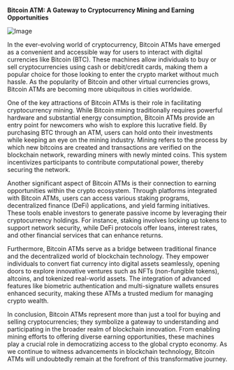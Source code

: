 **Bitcoin ATM: A Gateway to Cryptocurrency Mining and Earning Opportunities**

![Image](https://github.com/user-attachments/assets/b8266eee-691e-4ee1-99ef-bfa10d234fd4)

In the ever-evolving world of cryptocurrency, Bitcoin ATMs have emerged as a convenient and accessible way for users to interact with digital currencies like Bitcoin (BTC). These machines allow individuals to buy or sell cryptocurrencies using cash or debit/credit cards, making them a popular choice for those looking to enter the crypto market without much hassle. As the popularity of Bitcoin and other virtual currencies grows, Bitcoin ATMs are becoming more ubiquitous in cities worldwide.

One of the key attractions of Bitcoin ATMs is their role in facilitating cryptocurrency mining. While Bitcoin mining traditionally requires powerful hardware and substantial energy consumption, Bitcoin ATMs provide an entry point for newcomers who wish to explore this lucrative field. By purchasing BTC through an ATM, users can hold onto their investments while keeping an eye on the mining industry. Mining refers to the process by which new bitcoins are created and transactions are verified on the blockchain network, rewarding miners with newly minted coins. This system incentivizes participants to contribute computational power, thereby securing the network.

Another significant aspect of Bitcoin ATMs is their connection to earning opportunities within the crypto ecosystem. Through platforms integrated with Bitcoin ATMs, users can access various staking programs, decentralized finance (DeFi) applications, and yield farming initiatives. These tools enable investors to generate passive income by leveraging their cryptocurrency holdings. For instance, staking involves locking up tokens to support network security, while DeFi protocols offer loans, interest rates, and other financial services that can enhance returns.

Furthermore, Bitcoin ATMs serve as a bridge between traditional finance and the decentralized world of blockchain technology. They empower individuals to convert fiat currency into digital assets seamlessly, opening doors to explore innovative ventures such as NFTs (non-fungible tokens), altcoins, and tokenized real-world assets. The integration of advanced features like biometric authentication and multi-signature wallets ensures enhanced security, making these ATMs a trusted medium for managing crypto wealth.

In conclusion, Bitcoin ATMs represent more than just a tool for buying and selling cryptocurrencies; they symbolize a gateway to understanding and participating in the broader realm of blockchain innovation. From enabling mining efforts to offering diverse earning opportunities, these machines play a crucial role in democratizing access to the global crypto economy. As we continue to witness advancements in blockchain technology, Bitcoin ATMs will undoubtedly remain at the forefront of this transformative journey.